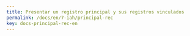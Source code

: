 ```yaml
---
title: Presentar un registro principal y sus registros vinculados
permalink: /docs/en/7-iah/principal-rec
key: docs-principal-rec-en
---
```

